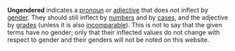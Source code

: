 **Ungendered** indicates a [pronoun](pronomen.md) or [adjective](adiectivum.md) that does not inflect by [gender](genus.md). They should still inflect by [numbers](numerus.md) and by [cases](casus.md), and the adjective by [grades](gradus.md) (unless it is also [incomparable](incomparabile.md)). This is not to say that the given terms have no gender; only that their inflected values do not change with respect to gender and their genders will not be noted on this website.
